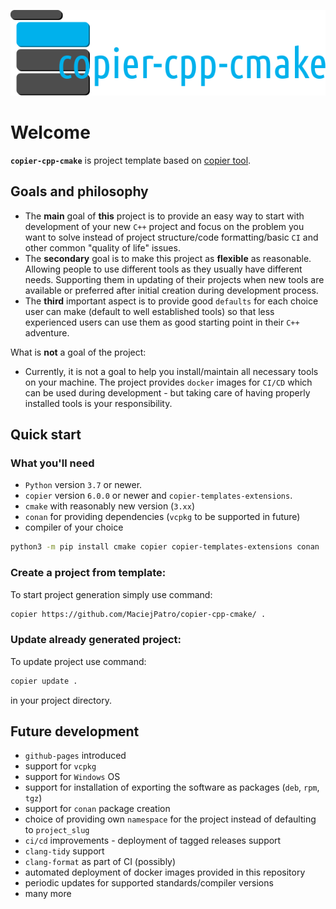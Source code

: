 ![copier-cpp-cmake](website/static/img/logo_2.svg)
# Welcome

**`copier-cpp-cmake`** is project template based on [copier tool](https://copier.readthedocs.io/en/stable/).

## Goals and philosophy

* The **main** goal of **this** project is to provide an easy way to start with development of your new `C++` project and focus on
the problem you want to solve instead of project structure/code formatting/basic `CI` and other common "quality of life"
issues. 
* The **secondary** goal is to make this project as **flexible** as reasonable. Allowing people to use different tools as they usually have different needs. Supporting them in updating of their projects when new tools are available or preferred after initial creation during development process.
* The **third** important aspect is to provide good `defaults` for each choice user can make (default to well established tools) so that less experienced users can use them as good starting point in their `C++` adventure.

What is **not** a goal of the project:
* Currently, it is not a goal to help you install/maintain all necessary tools on your machine. The project provides `docker` images for `CI/CD` which can be used during development - but taking care of having properly installed tools is your responsibility.

## Quick start

### What you'll need
- `Python` version `3.7` or newer.
- `copier` version `6.0.0` or newer and `copier-templates-extensions`.
- `cmake` with reasonably new version (`3.xx`)
- `conan` for providing dependencies (`vcpkg` to be supported in future)
- compiler of your choice
```bash
python3 -m pip install cmake copier copier-templates-extensions conan
```

### Create a project from template:

To start project generation simply use command:

```bash
copier https://github.com/MaciejPatro/copier-cpp-cmake/ .
```

### Update already generated project:

To update project use command:

```bash
copier update .
```

in your project directory.

## Future development

- `github-pages` introduced
- support for `vcpkg`
- support for `Windows` OS
- support for installation of exporting the software as packages (`deb`, `rpm`, `tgz`)
- support for `conan` package creation
- choice of providing own `namespace` for the project instead of defaulting to `project_slug`
- `ci/cd` improvements - deployment of tagged releases support
- `clang-tidy` support
- `clang-format` as part of CI (possibly)
- automated deployment of docker images provided in this repository
- periodic updates for supported standards/compiler versions
- many more
